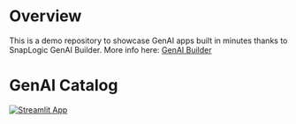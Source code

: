 # Overview
This is a demo repository to showcase GenAI apps built in minutes thanks to SnapLogic GenAI Builder.
More info here: [GenAI Builder](https://www.snaplogic.com/products/genai-builder)

# GenAI Catalog
[![Streamlit App](https://static.streamlit.io/badges/streamlit_badge_black_white.svg)](https://snaplogic-genai-builder.streamlit.app)
